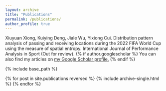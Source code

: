 ```yaml
---
layout: archive
title: "Publications"
permalink: /publications/
author_profile: true
---
```

Xiuyuan Xiong, Kuiying Deng, Jiale Wu, Yixiong Cui. Distribution pattern analysis of passing and receiving locations during the 2022 FIFA World Cup using the measure of spatial entropy. International Journal of Performance Analysis in Sport (Out for review).
{% if author.googlescholar %}
  You can also find my articles on <u><a href="{{author.googlescholar}}">my Google Scholar profile</a>.</u>
{% endif %}

{% include base_path %}

{% for post in site.publications reversed %}
  {% include archive-single.html %}
{% endfor %}
